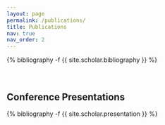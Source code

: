 ```yaml
---
layout: page
permalink: /publications/
title: Publications
nav: true
nav_order: 2
---
```

<div class="publications">

{% bibliography -f {{ site.scholar.bibliography }} %}
<br>
<br>
<br>
<h2>Conference Presentations</h2>
{% bibliography -f {{ site.scholar.presentation }} %}

</div>


